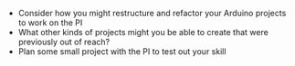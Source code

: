 
- Consider how you might restructure and refactor your Arduino projects to work on the PI
- What other kinds of projects might you be able to create that were previously out of reach?
- Plan some small project with the PI to test out your skill
